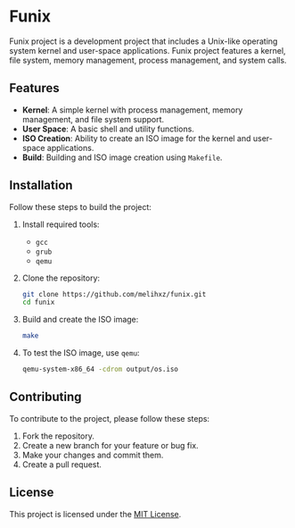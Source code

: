 # Funix

Funix project is a development project that includes a Unix-like operating system kernel and user-space applications. Funix project features a kernel, file system, memory management, process management, and system calls.

## Features

- **Kernel**: A simple kernel with process management, memory management, and file system support.
- **User Space**: A basic shell and utility functions.
- **ISO Creation**: Ability to create an ISO image for the kernel and user-space applications.
- **Build**: Building and ISO image creation using `Makefile`.

## Installation

Follow these steps to build the project:

1. Install required tools:
   - `gcc`
   - `grub`
   - `qemu`

2. Clone the repository:
   ```bash
   git clone https://github.com/melihxz/funix.git
   cd funix
   ```

3. Build and create the ISO image:
   ```bash
   make
   ```

4. To test the ISO image, use `qemu`:
   ```bash
   qemu-system-x86_64 -cdrom output/os.iso
   ```

## Contributing

To contribute to the project, please follow these steps:

1. Fork the repository.
2. Create a new branch for your feature or bug fix.
3. Make your changes and commit them.
4. Create a pull request.

## License

This project is licensed under the [MIT License](LICENSE).